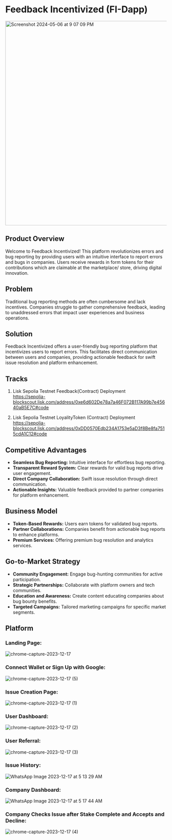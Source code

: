 # Feedback Incentivized (FI-Dapp)
<img width="637" alt="Screenshot 2024-05-06 at 9 07 09 PM" src="https://github.com/AmaanSayyad/Feedback-Incentivised/assets/82640789/d3c62f63-417a-418c-aac1-ba63735e84ed">

## Product Overview

Welcome to Feedback Incentivized! This platform revolutionizes errors and bug reporting by providing users with an intuitive interface to report errors and bugs in companies. Users receive rewards in form tokens for their contributions which are claimable at the marketplace/ store, driving digital innovation.

## Problem

Traditional bug reporting methods are often cumbersome and lack incentives. Companies struggle to gather comprehensive feedback, leading to unaddressed errors that impact user experiences and business operations.

## Solution

Feedback Incentivized offers a user-friendly bug reporting platform that incentivizes users to report errors. This facilitates direct communication between users and companies, providing actionable feedback for swift issue resolution and platform enhancement.


## Tracks
1. Lisk Sepolia Testnet Feedback(Contract) Deployment <br/>
https://sepolia-blockscout.lisk.com/address/0xe6d602De78a7a46F072B117A99b7e45640aB5E7C#code

2. Lisk Sepolia Testnet LoyalityToken (Contract) Deployment <br/>
https://sepolia-blockscout.lisk.com/address/0xDD0570Edb234A1753e5aD3f8Be8fa7515cdA1C12#code



## Competitive Advantages

- **Seamless Bug Reporting:** Intuitive interface for effortless bug reporting.
- **Transparent Reward System:** Clear rewards for valid bug reports drive user engagement.
- **Direct Company Collaboration:** Swift issue resolution through direct communication.
- **Actionable Insights:** Valuable feedback provided to partner companies for platform enhancement.

## Business Model

- **Token-Based Rewards:** Users earn tokens for validated bug reports.
- **Partner Collaborations:** Companies benefit from actionable bug reports to enhance platforms.
- **Premium Services:** Offering premium bug resolution and analytics services.

## Go-to-Market Strategy

- **Community Engagement:** Engage bug-hunting communities for active participation.
- **Strategic Partnerships:** Collaborate with platform owners and tech communities.
- **Education and Awareness:** Create content educating companies about bug bounty benefits.
- **Targeted Campaigns:** Tailored marketing campaigns for specific market segments.

## Platform
### Landing Page:
![chrome-capture-2023-12-17](https://github.com/Kali-Decoder/FeedbackIncentives/assets/69464744/0daf0b0a-41fd-4b10-bf59-279cdf9e3557)

### Connect Wallet or Sign Up with Google:
![chrome-capture-2023-12-17 (5)](https://github.com/Kali-Decoder/FeedbackIncentives/assets/69464744/074f8e1a-02c6-4221-bbc0-290176ee7511)

### Issue Creation Page:
![chrome-capture-2023-12-17 (1)](https://github.com/Kali-Decoder/FeedbackIncentives/assets/69464744/56802235-9fc1-4781-a519-4d7de6c4ce62)

### User Dashboard:
![chrome-capture-2023-12-17 (2)](https://github.com/Kali-Decoder/FeedbackIncentives/assets/69464744/528fccd9-b3ca-468e-9d03-e0edfd6a0f30)

### User Referral:
![chrome-capture-2023-12-17 (3)](https://github.com/Kali-Decoder/FeedbackIncentives/assets/69464744/15cd4ce6-75a6-4c50-9e84-cf6af0db0c1a)

### Issue History:
![WhatsApp Image 2023-12-17 at 5 13 29 AM](https://github.com/Kali-Decoder/FeedbackIncentives/assets/69464744/26497b29-32dc-4ebf-9a1e-872bdbb68b5e)

### Company Dashboard:
![WhatsApp Image 2023-12-17 at 5 17 44 AM](https://github.com/Kali-Decoder/FeedbackIncentives/assets/69464744/c2022767-16ea-4a31-98ac-8c9c5a0d618b)

### Company Checks Issue after Stake Complete and Accepts and Decline:
![chrome-capture-2023-12-17 (4)](https://github.com/Kali-Decoder/FeedbackIncentives/assets/69464744/a4fd886b-a992-485c-bd43-9569f3a9f368)


